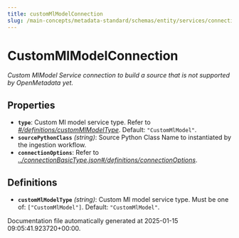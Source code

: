 ```yaml
---
title: customMlModelConnection
slug: /main-concepts/metadata-standard/schemas/entity/services/connections/mlmodel/custommlmodelconnection
---
```


# CustomMlModelConnection

*Custom MlModel Service connection to build a source that is not supported by OpenMetadata yet.*

## Properties

- **`type`**: Custom Ml model service type. Refer to *[#/definitions/customMlModelType](#definitions/customMlModelType)*. Default: `"CustomMlModel"`.
- **`sourcePythonClass`** *(string)*: Source Python Class Name to instantiated by the ingestion workflow.
- **`connectionOptions`**: Refer to *[../connectionBasicType.json#/definitions/connectionOptions](#/connectionBasicType.json#/definitions/connectionOptions)*.
## Definitions

- **`customMlModelType`** *(string)*: Custom Ml model service type. Must be one of: `["CustomMlModel"]`. Default: `"CustomMlModel"`.


Documentation file automatically generated at 2025-01-15 09:05:41.923720+00:00.
